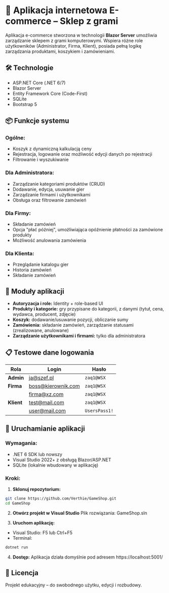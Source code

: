 # 💾 Aplikacja internetowa E-commerce – Sklep z grami

Aplikacja e-commerce stworzona w technologii **Blazor Server** umożliwia zarządzanie sklepem z grami komputerowymi. Wspiera różne role użytkowników (Administrator, Firma, Klient), posiada pełną logikę zarządzania produktami, koszykiem i zamówieniami.

## 🛠 Technologie
- ASP.NET Core (.NET 6/7)
- Blazor Server
- Entity Framework Core (Code-First)
- SQLite
- Bootstrap 5

## 📦 Funkcje systemu

### Ogólne:
- Koszyk z dynamiczną kalkulacją ceny
- Rejestracja, logowanie oraz możliwość edycji danych po rejestracji
- Filtrowanie i wyszukiwanie

### Dla Administratora:
- Zarządzanie kategoriami produktów (CRUD)
- Dodawanie, edycja, usuwanie gier
- Zarządzanie firmami i użytkownikami
- Obsługa oraz filtrowanie zamówień

### Dla Firmy:
- Składanie zamówień
- Opcja "płać później", umożliwiająca opóźnienie płatności za zamówione produkty
- Możliwość anulowania zamówienia

### Dla Klienta:
- Przeglądanie katalogu gier
- Historia zamówień
- Składanie zamówień

## 🧩 Moduły aplikacji

- **Autoryzacja i role:** Identity + role-based UI
- **Produkty i kategorie:** gry przypisane do kategorii, z danymi (tytuł, cena, wydawca, producent, zdjęcie)
- **Koszyk:** dodawanie/usuwanie pozycji, obliczanie sumy
- **Zamówienia:** składanie zamówień, zarządzanie statusami (zrealizowane, anulowane)
- **Zarządzanie użytkownikami i firmami:** tylko dla administratora

## 📋 Testowe dane logowania

| Rola       | Login                 | Hasło         |
|------------|------------------------|---------------|
| **Admin**  | ja@szef.pl             | `zaq1@WSX`    |
| **Firma**  | boss@kierownik.com     | `zaq1@WSX`    |
|            | firma@xz.com           | `zaq1@WSX`    |
| **Klient** | test@mail.com          | `zaq1@WSX`    |
|            | user@mail.com          | `UsersPass1!` |

## 🚀 Uruchamianie aplikacji

### Wymagania:
- .NET 6 SDK lub nowszy
- Visual Studio 2022+ z obsługą Blazor/ASP.NET
- SQLite (lokalnie wbudowany w aplikację)

### Kroki:

1. **Sklonuj repozytorium:**
 ```bash
 git clone https://github.com/Verthie/GameShop.git
 cd GameShop
 ```

2. **Otwórz projekt w Visual Studio**
Plik rozwiązania: GameShop.sln

3. **Uruchom aplikację:**
- Visual Studio: F5 lub Ctrl+F5
- Terminal:
```bash
dotnet run
```

4. **Dostęp:**
Aplikacja działa domyślnie pod adresem https://localhost:5001/

## 📃 Licencja
Projekt edukacyjny – do swobodnego użytku, edycji i rozbudowy.
